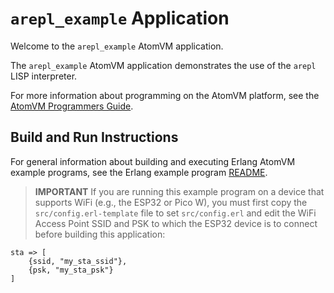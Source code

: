 # `arepl_example` Application

Welcome to the `arepl_example` AtomVM application.

The `arepl_example` AtomVM application demonstrates the use of the `arepl` LISP interpreter.

For more information about programming on the AtomVM platform, see the [AtomVM Programmers Guide](https://www.atomvm.net/doc/master/programmers-guide.html).

## Build and Run Instructions

For general information about building and executing Erlang AtomVM example programs, see the Erlang example program [README](../README.md).

> **IMPORTANT** If you are running this example program on a device that supports WiFi (e.g., the ESP32 or Pico W), you must first copy the `src/config.erl-template` file to set `src/config.erl` and edit the WiFi Access Point SSID and PSK to which the ESP32 device is to connect before building this application:

    sta => [
        {ssid, "my_sta_ssid"},
        {psk, "my_sta_psk"}
    ]

